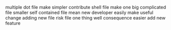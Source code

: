 multiple dot file make simpler contribute shell file make one big complicated file smaller self contained file mean new developer easily make useful change adding new file risk file one thing well consequence easier add new feature